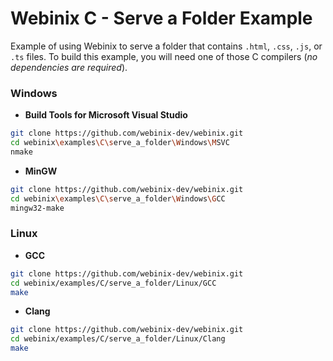 
# Webinix C - Serve a Folder Example

Example of using Webinix to serve a folder that contains `.html`, `.css`, `.js`, or `.ts` files. To build this example, you will need one of those C compilers (*no dependencies are required*).

### Windows

- **Build Tools for Microsoft Visual Studio**
```sh
git clone https://github.com/webinix-dev/webinix.git
cd webinix\examples\C\serve_a_folder\Windows\MSVC
nmake
```

- **MinGW**
```sh
git clone https://github.com/webinix-dev/webinix.git
cd webinix\examples\C\serve_a_folder\Windows\GCC
mingw32-make
```

### Linux

- **GCC**
```sh
git clone https://github.com/webinix-dev/webinix.git
cd webinix/examples/C/serve_a_folder/Linux/GCC
make
```

- **Clang**
```sh
git clone https://github.com/webinix-dev/webinix.git
cd webinix/examples/C/serve_a_folder/Linux/Clang
make
```
